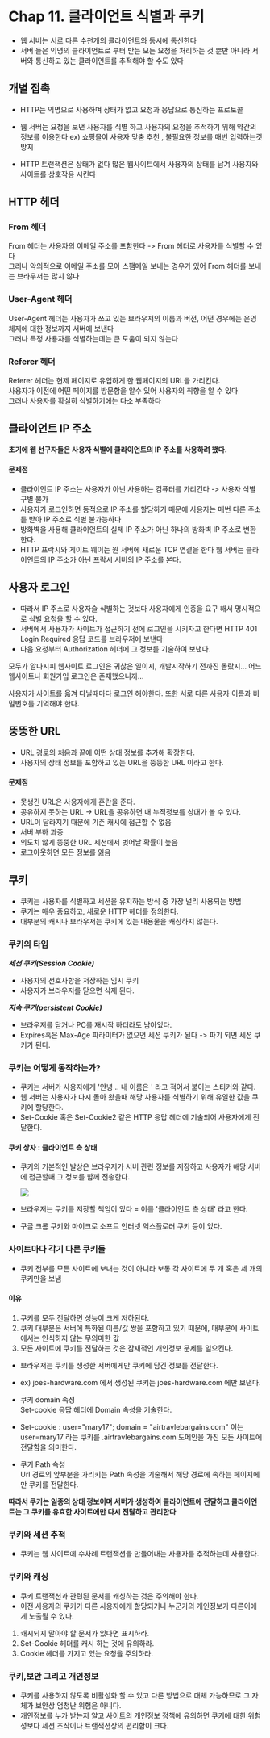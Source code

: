 # Chap 11. 클라이언트 식별과 쿠키 
- 웹 서버는 서로 다른 수천개의 클라이언트와 동시에 통신한다
- 서버 들은 익명의 클라이언트로 부터 받는 모든 요청을 처리하는 것 뿐만 아니라 서버와 통신하고 있는 클라이언트를 추적해야 할 수도 있다

## 개별 접촉
- HTTP는 익명으로 사용하며 상태가 없고 요청과 응답으로 통신하는 프로토콜
 
- 웹 서버는 요청을 보낸 사용자를 식별 하고 사용자의 요청을 추적하기 위해 약간의 정보를 이용한다
 ex) 쇼핑몰이 사용자 맞춤 추천 , 불필요한 정보를 매번 입력하는것 방지  
 
- HTTP 트랜잭션은 상태가 없다 많은 웹사이트에서 사용자의 상태를 남겨 
  사용자와 사이트를 상호작용 시킨다  

## HTTP 헤더
### From 헤더 
  
  From 헤더는 사용자의 이메일 주소를 포함한다 -> From 헤더로 사용자를 식별할 수 있다  
  그러나 악의적으로 이메일 주소를 모아 스팸메일 보내는 경우가 있어 From 헤더를 보내는 브라우저는 많지 않다  
### User-Agent 헤더  

 User-Agent 헤더는 사용자가 쓰고 있는 브라우저의 이름과 버전, 어떤 경우에는 운영체제에 대한 정보까지 서버에 보낸다  
 그러나 특정 사용자를 식별하는데는 큰 도움이 되지 않는다  
### Referer 헤더  

  Referer 헤더는 현제 페이지로 유입하게 한 웹페이지의 URL을 가리킨다.  
  사용자가 이전에 어떤 페이지를 방문함을 알수 있어 사용자의 취향을 알 수 있다  
  그러나 사용자를 확실히 식별하기에는 다소 부족하다  
## 클라이언트 IP 주소
**초기에 웹 선구자들은 사용자 식별에 클라이언트의 IP 주소를 사용하려 했다.**

#### 문제점
- 클라이언트 IP 주소는 사용자가 아닌 사용하는 컴퓨터를 가리킨다 -> 사용자 식별 구별 불가
- 사용자가 로그인하면 동적으로 IP 주소를 할당하기 때문에 사용자는 매번 다른 주소를 받아 IP 주소로 식별 불가능하다
- 방화벽을 사용해 클라이언트의 실제 IP 주소가 아닌 하나의 방화벽 IP 주소로 변환한다.
- HTTP 프락시와 게이트 웨이는 원 서버에 새로운 TCP 연결을 한다
웹 서버는 클라이언트의 IP 주소가 아닌 프락시 서버의 IP 주소를 본다.


## 사용자 로그인
- 따라서 IP 주소로 사용자슬 식별하는 것보다 사용자에게 인증을 요구 해서 
  명시적으로 식별 요청을 할 수 있다.  
- 서버에서 사용자가 사이트가 접근하기 전에 로그인을 시키자고 한다면 HTTP 401 Login 
  Required 응답 코드를 브라우저에 보낸다  
- 다음 요청부터 Authorization 헤더에 그 정보를 기술하여 보낸다.


모두가 알다시피 웹사이트 로그인은 귀찮은 일이지, 개발시작하기 전까진 몰랐지... 어느 웹사이트나 회원가입 로그인은 존재했으니까...

사용자가 사이트를 옮겨 다닐때마다 로그인 해야한다. 또한 서로 다른 사용자 이름과 비밀번호를 기억해야 한다.

## 뚱뚱한 URL
- URL 경로의 처음과 끝에 어떤 상태 정보를 추가해 확장한다.  
- 사용자의 상태 정보를 포함하고 있는 URL을 뚱뚱한 URL 이라고 한다.  

#### 문제점
- 못생긴 URL은 사용자에게 혼란을 준다.
- 공유하지 못하는 URL -> URL을 공유하면 내 누적정보를 상대가 볼 수 있다.
- URL이 달라지기 때문에 기존 캐시에 접근할 수 없음
- 서버 부하 과중
- 의도치 않게 뚱뚱한 URL 세션에서 벗어날 확률이 높음
- 로그아웃하면 모든 정보를 잃음

## 쿠키
- 쿠키는 사용자를 식별하고 세션을 유지하는 방식 중 가장 널리 사용되는 방법  
- 쿠키는 매우 중요하고, 새로운 HTTP 헤더를 정의한다.  
- 대부분의 캐시나 브라우저는 쿠키에 있는 내용물을 캐싱하지 않는다.  

### 쿠키의 타입
_**세션 쿠키(Session Cookie)**_
- 사용자의 선호사항을 저장하는 임시 쿠키  
- 사용자가 브라우저를 닫으면 삭제 된다.  

_**지속 쿠키(persistent Cookie)**_
- 브라우저를 닫거나 PC를 재시작 하더라도 남아있다.  
- Expires혹은 Max-Age 파라미터가 없으면 세션 쿠키가 된다 -> 파기 되면 세션 쿠키가 된다.

### 쿠키는 어떻게 동작하는가?
- 쿠키는 서버가 사용자에게 '안녕 .. 내 이름은 ' 라고 적어서 붙이는 스티커와 같다.  
- 웹 서버는 사용자가 다시 돌아 왔을때 해당 사용자를 식별하기 위해 유일한 값을 쿠키에 할당한다.  
- Set-Cookie 혹은 Set-Cookie2 같은 HTTP 응답 헤더에 기술되어 사용자에게 전달한다.  

#### 쿠키 상자 : 클라이언트 측 상태
- 쿠키의 기본적인 발상은 브라우저가 서버 관련 정보를 저장하고 사용자가 해당 서버에 접근할때 
  그 정보를 함께 전송한다.  
  
  ![](https://images.velog.io/images/noahshin__11/post/d6148747-e7a6-4a36-b8c5-affc3c4e4255/image.png)

- 브라우저는 쿠키를 저장할 책임이 있다 = 이를 '클라이언트 측 상태' 라고 한다.  
- 구글 크롬 쿠키와 마이크로 소프트 인터넷 익스플로러 쿠키 등이 있다.  

### 사이트마다 각기 다른 쿠키들
- 쿠키 전부를 모든 사이트에 보내는 것이 아니라 보통 각 사이트에 두 개 혹은 세 개의 쿠키만을 보냄

#### 이유

1. 쿠키를 모두 전달하면 성능이 크게 저하된다.
2. 쿠키 대부분은 서버에 특화된 이름/값 쌍을 포함하고 있기 때문에, 대부분에 사이트에서는 인식하지 않는 무의미한 값
3. 모든 사이트에 쿠키를 전달하는 것은 잠재적인 개인정보 문제를 일으킨다.

- 브라우저는 쿠키를 생성한 서버에게만 쿠키에 담긴 정보를 전달한다.  
- ex) joes-hardware.com 에서 생성된 쿠키는 joes-hardware.com 에만 보낸다.  
- 쿠키 domain 속성  
  Set-cookie 응답 헤더에 Domain 속성을 기술한다.  
  
- Set-cookie : user="mary17"; domain = "airtravlebargains.com"
이는 user=mary17 라는 쿠키를 .airtravlebargains.com 도메인을 가진 모든 사이트에 전달함을 의미한다.  
- 쿠키 Path 속성  
Url 경로의 앞부분을 가리키는 Path 속성을 기술해서 해당 경로에 속하는 페이지에만 
쿠키를 전달한다. 

**따라서 쿠키는 일종의 상태 정보이며 서버가 생성하여 클라이언트에 전달하고 클라이언트는 그 쿠키를 유효한 사이트에만 다시 전달하고 관리한다**

### 쿠키와 세션 추적
- 쿠키는 웹 사이트에 수차례 트랜잭션을 만들어내는 사용자를 추적하는데 사용한다.

### 쿠키와 캐싱
- 쿠키 트랜잭션과 관련된 문서를 캐싱하는 것은 주의해야 한다.  
- 이전 사용자의 쿠키가 다른 사용자에게 할당되거나 누군가의 개인정보가 다른이에게 노출될 수 있다.  

1. 캐시되지 말아야 할 문서가 있다면 표시하라.
2. Set-Cookie 헤더를 캐시 하는 것에 유의하라.
3. Cookie 헤더를 가지고 있는 요청을 주의하라.

### 쿠키,보안 그리고 개인정보
- 쿠키를 사용하지 않도록 비활성화 할 수 있고 다른 방법으로 대체 가능하므로 그 자체가 보안상 엄청난 위험은 아니다.  
- 개인정보를 누가 받는지 알고 사이트의 개인정보 정책에 유의하면 쿠키에 대한 위험성보다 세션 조작이나 트랜잭션상의 편리함이 크다.